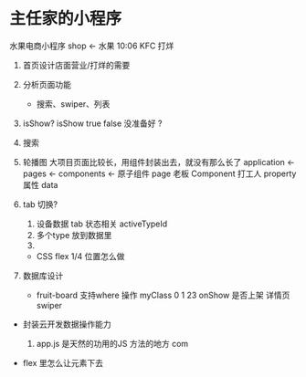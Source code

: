 # 主任家的小程序
水果电商小程序
shop <- 水果
10:06 KFC 打烊
1. 首页设计店面营业/打烊的需要
2. 分析页面功能
    - 搜索、swiper、列表
3. isShow?
    isShow true false 没准备好
    ?
4. 搜索
5. 轮播图
    大项目页面比较长，用组件封装出去，就没有那么长了
    application <- pages <- components <- 原子组件
    page 老板 Component 打工人 property 属性 data
6. tab 切换?
    1. 设备数据 tab 状态相关 activeTypeId
    2. 多个type  放到数据里
    3. 
    - CSS flex 1/4
    位置怎么做

7. 数据库设计
    - fruit-board
    支持where 操作
    myClass 0 1  23
    onShow 是否上架
    详情页 swiper
 
- 封装云开发数据操作能力
    1. app.js 是天然的功用的JS 方法的地方
    com

- flex 里怎么让元素下去
